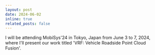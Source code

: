 ```yaml
---
layout: post
date: 2024-06-02
inline: true
related_posts: false
---
```


I will be attending MobiSys'24 in Tokyo, Japan from June 3 to 7, 2024, where I'll present our work titled 'VRF: Vehicle Roadside Point Cloud Fusion'.